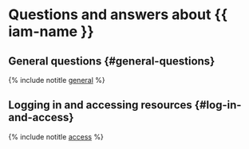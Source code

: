 # Questions and answers about {{ iam-name }}

## General questions {#general-questions}

{% include notitle [general](../../_qa/iam/general.md) %}

## Logging in and accessing resources {#log-in-and-access}

{% include notitle [access](../../_qa/iam/access.md) %}

